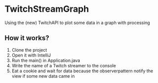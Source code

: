 # TwitchStreamGraph
Using the (new) TwitchAPI to plot some data in a graph with processing

## How it works?
1. Clone the project
2. Open it with IntelliJ
3. Run the main() in Application.java
4. Write the name of a Twitch streamer to the console
5. Eat a cookie and wait for data because the observerpattern notify the view if some new data came in


